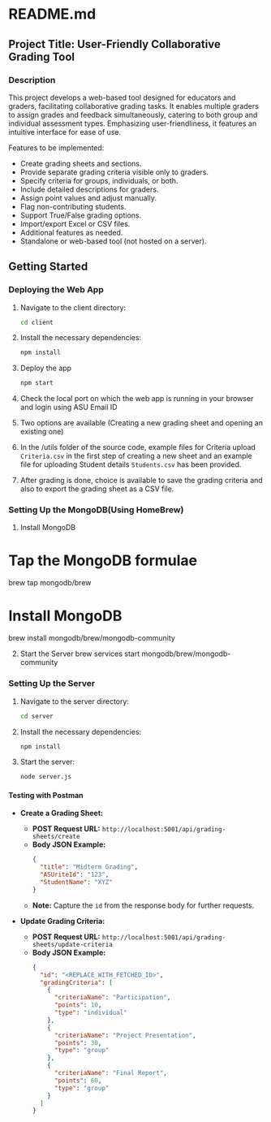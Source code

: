 # README.md

## Project Title: User-Friendly Collaborative Grading Tool

### Description
This project develops a web-based tool designed for educators and graders, facilitating collaborative grading tasks. It enables multiple graders to assign grades and feedback simultaneously, catering to both group and individual assessment types. Emphasizing user-friendliness, it features an intuitive interface for ease of use.

Features to be implemented:

- Create grading sheets and sections.
- Provide separate grading criteria visible only to graders.
- Specify criteria for groups, individuals, or both.
- Include detailed descriptions for graders.
- Assign point values and adjust manually.
- Flag non-contributing students.
- Support True/False grading options.
- Import/export Excel or CSV files.
- Additional features as needed.
- Standalone or web-based tool (not hosted on a server).

## Getting Started
### Deploying the Web App

1. Navigate to the client directory:
   ```bash
   cd client
   ```
2. Install the necessary dependencies:
   ```bash
   npm install
   ```
3. Deploy the app
   ```bash
   npm start
   ```
4. Check the local port on which the web app is running in your browser and login using ASU Email ID

5. Two options are available (Creating a new grading sheet and opening an existing one)

6. In the /utils folder of the source code, example files for Criteria upload ```Criteria.csv``` in the first step of creating a new sheet and an example file for uploading Student details ```Students.csv``` has been provided. 
 
7. After grading is done, choice is available to save the grading criteria and also to export the grading sheet as a CSV file.

### Setting Up the MongoDB(Using HomeBrew)
1. Install MongoDB
# Tap the MongoDB formulae
brew tap mongodb/brew

# Install MongoDB
brew install mongodb/brew/mongodb-community

2. Start the Server
brew services start mongodb/brew/mongodb-community


### Setting Up the Server

1. Navigate to the server directory:
   ```bash
   cd server
   ```
2. Install the necessary dependencies:
   ```bash
   npm install
   ```
3. Start the server:
   ```bash
   node server.js
   ```

#### Testing with Postman

- **Create a Grading Sheet:**

  - **POST Request URL:** `http://localhost:5001/api/grading-sheets/create`
  - **Body JSON Example:**
    ```json
    {
      "title": "Midterm Grading",
      "ASUriteId": "123",
      "StudentName": "XYZ"
    }
    ```
  - **Note:** Capture the `id` from the response body for further requests.

- **Update Grading Criteria:**

  - **POST Request URL:** `http://localhost:5001/api/grading-sheets/update-criteria`
  - **Body JSON Example:**
    ```json
    {
      "id": "<REPLACE_WITH_FETCHED_ID>",
      "gradingCriteria": [
        {
          "criteriaName": "Participation",
          "points": 10,
          "type": "individual"
        },
        {
          "criteriaName": "Project Presentation",
          "points": 30,
          "type": "group"
        },
        {
          "criteriaName": "Final Report",
          "points": 60,
          "type": "group"
        }
      ]
    }
    ```
